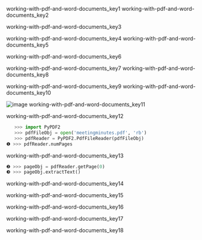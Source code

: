 working-with-pdf-and-word-documents_key1
working-with-pdf-and-word-documents_key2


working-with-pdf-and-word-documents_key3


working-with-pdf-and-word-documents_key4
working-with-pdf-and-word-documents_key5


working-with-pdf-and-word-documents_key6


working-with-pdf-and-word-documents_key7
working-with-pdf-and-word-documents_key8


working-with-pdf-and-word-documents_key9
working-with-pdf-and-word-documents_key10


![image](assets/000065.jpg)
working-with-pdf-and-word-documents_key11


working-with-pdf-and-word-documents_key12


```python
   >>> import PyPDF2
   >>> pdfFileObj = open('meetingminutes.pdf', 'rb')
   >>> pdfReader = PyPDF2.PdfFileReader(pdfFileObj)
❶ >>> pdfReader.numPages
```
working-with-pdf-and-word-documents_key13
```python
❷ >>> pageObj = pdfReader.getPage(0)
❸ >>> pageObj.extractText()
```
working-with-pdf-and-word-documents_key14


working-with-pdf-and-word-documents_key15


working-with-pdf-and-word-documents_key16


working-with-pdf-and-word-documents_key17


working-with-pdf-and-word-documents_key18
